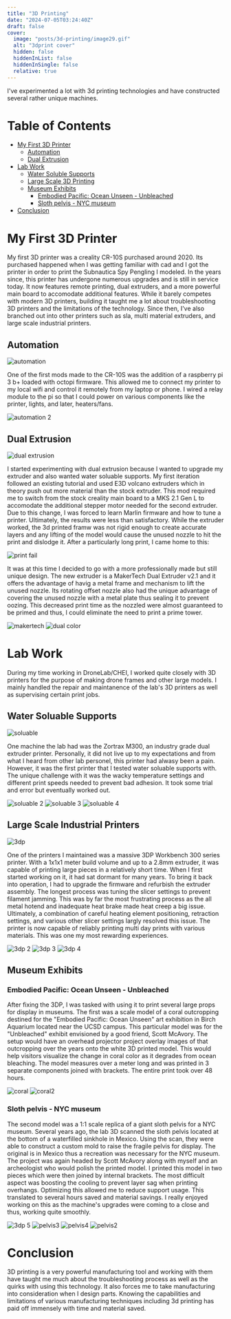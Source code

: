 ```yaml
---
title: "3D Printing"
date: "2024-07-05T03:24:40Z"
draft: false
cover:
  image: "posts/3d-printing/image29.gif"
  alt: "3dprint cover"
  hidden: false
  hiddenInList: false
  hiddenInSingle: false
  relative: true
---
```


I've experimented a lot with 3d printing technologies and have constructed several rather unique machines.

# Table of Contents
- [My First 3D Printer](#my-first-3d-printer)
  - [Automation](#automation)
  - [Dual Extrusion](#dual-extrusion)
- [Lab Work](#lab-work)
  - [Water Soluble Supports](#water-soluable-supports)
  - [Large Scale 3D Printing](#large-scale-industrial-printers)
  - [Museum Exhibits](#museum-exhibits)
    - [Embodied Pacific: Ocean Unseen - Unbleached](#embodied-pacific-ocean-unseen---unbleached)
    - [Sloth pelvis - NYC museum](#sloth-pelvis---nyc-museum)
- [Conclusion](#conclusion)

# My First 3D Printer

My first 3D printer was a creality CR-10S purchased around 2020. Its purchased happened when I was getting familiar with cad and I got the printer in order to print the Subnautica Spy Pengling I modeled. In the years since, this printer has undergone numerous upgrades and is still in service today. It now features remote printing, dual extruders, and a more powerful main board to accomodate additional features. While it barely competes with modern 3D printers, building it taught
me a lot about troubleshooting 3D printers and the limitations of the technology. Since then, I've also branched out into other printers such as sla, multi material extruders, and large scale industrial printers. 

## Automation

![automation](20220103_120655.jpg)

One of the first mods made to the CR-10S was the addition of a raspberry pi 3 b+ loaded with octopi firmware. This allowed me to connect my printer to my local wifi and control it remotely from my laptop or phone. I wired a relay module to the pi so that I could power on various components like the printer, lights, and later, heaters/fans.

![automation 2](20230727_210521.jpg)

## Dual Extrusion

![dual extrusion](20230328_145947.jpg)

I started experimenting with dual extrusion because I wanted to upgrade my extruder and also wanted water soluable supports. My first iteration followed an existing tutorial and used E3D volcano extruders which in theory push out more material than the stock extruder. This mod required me to switch from the stock creality main board to a MKS 2.1 Gen L to accomodate the additional stepper motor needed for the second extruder. Due to this change, I was forced to learn Marlin firmware and
how to tune a printer. Ultimately, the results were less than satisfactory. While the extruder worked, the 3d printed framw was not rigid enough to create accurate layers and any lifting of the model would cause the unused nozzle to hit the print and dislodge it. After a particularly long print, I came home to this: 

![print fail](20230927_075146.jpg)

It was at this time I decided to go with a more professionally made but still unique design. The new extruder is a MakerTech Dual Extruder v2.1 and it offers the advantage of havig a metal frame and mechanism to lift the unused nozzle. Its rotating offset nozzle also had the unique advantage of covering the unused nozzle with a metal plate thus sealing it to prevent oozing. This decreased print time as the nozzled were almost guaranteed to be primed and thus, I could eliminate the need to
print a prime tower.

![makertech](20231220_144208.jpg)
![dual color](20231226_095534.jpg)


# Lab Work

During my time working in DroneLab/CHEI, I worked quite closely with 3D printers for the purpose of making drone frames and other large models. I mainly handled the repair and maintanence of the lab's 3D printers as well as supervising certain print jobs.

## Water Soluable Supports

![soluable](20230906_151648.jpg)

One machine the lab had was the Zortrax M300, an industry grade dual extruder printer. Personally, it did not live up to my expectations and from what I heard from other lab personel, this printer had alwasy been a pain. However, it was the first printer that I tested water soluable supports with. The unique challenge with it was the wacky temperature settings and different print speeds needed to prevent bad adhesion. It took some trial and error but eventually worked out.

![soluable 2](20230908_115116.jpg)
![soluable 3](20230908_115128.jpg)
![soluable 4](20230908_115040.jpg)

## Large Scale Industrial Printers

![3dp](20230729_075419.jpg)

One of the printers I maintained was a massive 3DP Workbench 300 series printer. With a 1x1x1 meter build volume and up to a 2.8mm extruder, it was capable of printing large pieces in a relatively short time. When I first started working on it, it had sat dormant for many years. To bring it back into operation, I had to upgrade the firmware and refurbish the extruder assembly. The longest process was tuning the slicer settings to prevent filament jamming. This was by far the most frustrating process as the all metal hotend and inadequate heat brake made heat creep a big issue. Ultimately, a combination of careful heating element positioning, retraction settings, and various other slicer settings largly resolved this issue. The printer is now capable of reliably printing multi day prints with various materials. This was one my most rewarding experiences.

![3dp 2](20231001_182432.jpg)
![3dp 3](20230728_185138.jpg)
![3dp 4](20230729_075419.jpg)

## Museum Exhibits

### Embodied Pacific: Ocean Unseen - Unbleached
After fixing the 3DP, I was tasked with using it to print several large props for display in museums. The first was a scale model of a coral outcropping destined for the "Embodied Pacific: Ocean Unseen" art exhibition in Birch Aquarium located near the UCSD campus. This particular model was for the "Unbleached" exhibit envisioned by a good friend, Scott McAvory. The setup would have an overhead projector project overlay images of that outcropping over the years onto the white 3D printed model. This would help visitors visualize the change in coral color as it degrades from ocean bleaching. The model measures over a meter long and was printed in 3 separate components joined with brackets. The entire print took over 48 hours.

![coral](20241001_191700.jpg)
![coral2](20241001_185941.jpg)

### Sloth pelvis - NYC museum

The second model was a 1:1 scale replica of a giant sloth pelvis for a NYC museum. Several years ago, the lab 3D scanned the sloth pelvis located at the bottom of a waterfilled sinkhole in Mexico. Using the scan, they were able to construct a custom mold to raise the fragile pelvis for display. The original is in Mexico thus a recreation was necessary for the NYC museum. The project was again headed by Scott McAvory along with myself and an archeologist who would polish the printed model. I printed this model in two pieces which were then joined by internal brackets. The most difficult aspect was boosting the cooling to prevent layer sag when printing overhangs. Optimizing this allowed me to reduce support usage. This translated to several hours saved and material savings. I really enjoyed working on this as the machine's upgrades were coming to a close and thus, working quite smoothly.

![3dp 5](pelvis.jpg)
![pelvis3](20250316_135014.jpg)
![pelvis4](20250316_135024.jpg)
![pelvis2](pelviscomplete.png)

# Conclusion

3D printing is a very powerful manufacturing tool and working with them have taught me much about the troubleshooting process as well as the quirks with using this technology. It also forces me to take manufacturing into consideration when I design parts. Knowing the capabilities and limitations of various manufacturing techniques including 3d printing has paid off immensely with time and material saved.
